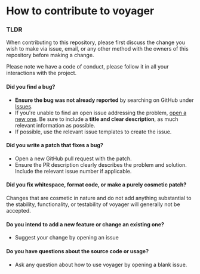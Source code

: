 # How to contribute to voyager

### TLDR
When contributing to this repository, please first discuss the change you wish to make via issue,
email, or any other method with the owners of this repository before making a change. 

Please note we have a code of conduct, please follow it in all your interactions with the project.

#### **Did you find a bug?**

* **Ensure the bug was not already reported** by searching on GitHub under [Issues](https://github.com/ProdriveTechnologies/voyager).
* If you're unable to find an open issue addressing the problem, [open a new one](https://github.com/ProdriveTechnologies/voyager/issues/new/choose). 
  Be sure to include a **title and clear description**, as much relevant information as possible.
* If possible, use the relevant issue templates to create the issue.


#### **Did you write a patch that fixes a bug?**

* Open a new GitHub pull request with the patch.
* Ensure the PR description clearly describes the problem and solution. Include the relevant issue number if applicable.

#### **Did you fix whitespace, format code, or make a purely cosmetic patch?**

Changes that are cosmetic in nature and do not add anything substantial to the stability, functionality, or testability of voyager will generally not be accepted.

#### **Do you intend to add a new feature or change an existing one?**

* Suggest your change by opening an issue

#### **Do you have questions about the source code or usage?**

* Ask any question about how to use voyager by opening a blank issue.
